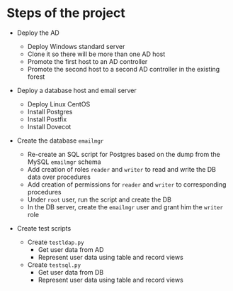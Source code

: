 # Steps of the project

* Deploy the AD
    * Deploy Windows standard server
    * Clone it so there will be more than one AD host
    * Promote the first host to an AD controller
    * Promote the second host to a second AD controller in the existing forest

* Deploy a database host and email server
    * Deploy Linux CentOS
    * Install Postgres
    * Install Postfix
    * Install Dovecot

* Create the database `emailmgr`
    * Re-create an SQL script for Postgres based on the dump from the MySQL `emailmgr` schema
    * Add creation of roles `reader` and `writer` to read and write the DB data over procedures
    * Add creation of permissions for `reader` and `writer` to corresponding procedures
    * Under `root` user, run the script and create the DB
    * In the DB server, create the `emailmgr` user and grant him the `writer` role

* Create test scripts
    * Create `testldap.py`
        * Get user data from AD
        * Represent user data using table and record views
    * Create `testsql.py`
        * Get user data from DB
        * Represent user data using table and record views